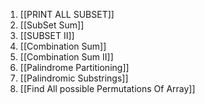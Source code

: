 1. [[PRINT ALL SUBSET]]
2. [[SubSet Sum]]
3. [[SUBSET II]]
4. [[Combination Sum]]
5. [[Combination Sum II]]
6. [[Palindrome Partitioning]]
7. [[Palindromic Substrings]]
8. [[Find All possible Permutations Of Array]]
